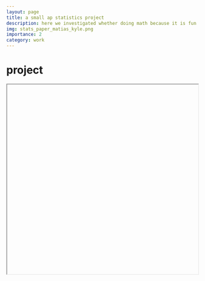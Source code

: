```yaml
---
layout: page
title: a small ap statistics project
description: here we investigated whether doing math because it is fun has an association with average confidence in solving math problems among high school students
img: stats_paper_matias_kyle.png
importance: 2
category: work
---
```





  <head>
    <title>project</title>
  </head>
  <body>
    <h1>project</h1>
    <iframe data="assets/pdf/matias-kyle-mathfunconf-stats.pdf" type="assets/pdf" width="100%" height="500px">
      <p>Unable to display PDF file. <a href="assets/pdf/matias-kyle-mathfunconf-stats.pdf">Download</a> instead.</p>
    </iframe>
  </body>